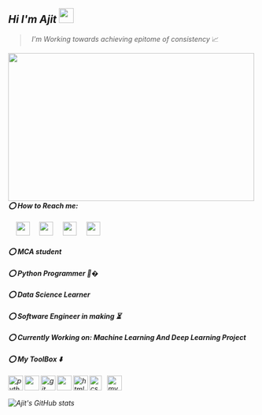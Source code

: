 ## <em> Hi I'm Ajit </em> <img src="https://raw.githubusercontent.com/MartinHeinz/MartinHeinz/master/wave.gif" width="30px">
><em></em> &nbsp; <em> I'm Working towards achieving epitome of consistency  </em> 📈

<div class="suck">
<img width=500px height=300px align="left" src="https://images.unsplash.com/photo-1527474305487-b87b222841cc?ixid=MnwxMjA3fDB8MHxzZWFyY2h8Mnx8ZGF0YSUyMHNjaWVuY2V8ZW58MHx8MHx8&ixlib=rb-1.2.1&auto=format&fit=crop&w=500&q=60" />
 </div>

#### <em> ⭕ How to Reach me: </em>
&nbsp; &nbsp; [<img height="28" src="https://camo.githubusercontent.com/35b0b8bfbd8840f35607fb56ad0a139047fd5d6e09ceb060c5c6f0a5abd1044c/68747470733a2f2f6564656e742e6769746875622e696f2f537570657254696e7949636f6e732f696d616765732f7376672f747769747465722e737667" />](https://twitter.com/ajitvarpe9)
&nbsp; &nbsp; [<img height="28" src="https://camo.githubusercontent.com/8f245234577766478eaf3ee72b0615e99bb9ef3eaa56e1c37f75692811181d5c/68747470733a2f2f6564656e742e6769746875622e696f2f537570657254696e7949636f6e732f696d616765732f7376672f66616365626f6f6b2e737667" />](https://www.facebook.com/ajitvarpe/)
&nbsp; &nbsp; [<img height="28" src="https://camo.githubusercontent.com/c9dacf0f25a1489fdbc6c0d2b41cda58b77fa210a13a886d6f99e027adfbd358/68747470733a2f2f6564656e742e6769746875622e696f2f537570657254696e7949636f6e732f696d616765732f7376672f696e7374616772616d2e737667" />](https://www.instagram.com/ajitvarpe8652/)
&nbsp; &nbsp; [<img height="28" src="https://camo.githubusercontent.com/c8a9c5b414cd812ad6a97a46c29af67239ddaeae08c41724ff7d945fb4c047e5/68747470733a2f2f6564656e742e6769746875622e696f2f537570657254696e7949636f6e732f696d616765732f7376672f6c696e6b6564696e2e737667" />](https://www.linkedin.com/in/ajit-varpe-95b575179/)
#### <em> ⭕ MCA student </em>
#### <em> ⭕ Python Programmer 🐍� </em>
#### <em> ⭕ Data Science Learner</em>
#### <em> ⭕ Software Engineer in making ⏳ </em>
#### <em> ⭕ Currently Working on: Machine Learning And Deep Learning Project</em> 
#### <em> ⭕ My ToolBox ⬇️
&nbsp; <img align="left" src="https://cdn3.iconfinder.com/data/icons/logos-and-brands-adobe/512/267_Python-512.png" alt="python" width="30" height="30"/> 
 <img align="left" src="https://img.icons8.com/windows/32/26e07f/django.png" width="30" height="30"/>
<img align="left" src="https://www.vectorlogo.zone/logos/git-scm/git-scm-icon.svg" alt="git" width="30" height="30"/>
<img align="left" src="https://img.icons8.com/color/48/26e07f/pycharm.png" width="30" height="30"/>
<img align="left" src="https://upload.wikimedia.org/wikipedia/commons/thumb/6/61/HTML5_logo_and_wordmark.svg/512px-HTML5_logo_and_wordmark.svg.png" alt="html5" width="30" height="30"/>
<img align="left" src="https://upload.wikimedia.org/wikipedia/commons/thumb/d/d5/CSS3_logo_and_wordmark.svg/1200px-CSS3_logo_and_wordmark.svg.png" alt="css3" width="25" height="30"/> 
<img src="https://i.pinimg.com/originals/50/f1/58/50f1582a95bdac10f1c3fa295c8b947b.png" alt="mysql" width="30" height="30"/>
 
 
![Ajit's GitHub stats](https://github-readme-stats.vercel.app/api?username=AjitVarpe&show_icons=true&theme=tokyonight)

 
